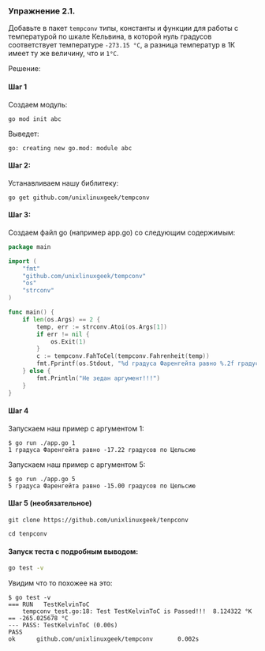 ### Упражнение 2.1.

Добавьте в пакет ```tempconv``` типы, константы и функции для работы с температурой по шкале Кельвина,
в которой нуль градусов соответствует температуре ```-273.15 °C```,
а разница температур в 1К имеет ту же величину, что и ```1°С```.

Решение:

#### Шаг 1 

Создаем модуль:
```shell
go mod init abc
```

Выведет:
```
go: creating new go.mod: module abc
```


#### Шаг 2:

Устанавливаем нашу библитеку:
```shell
go get github.com/unixlinuxgeek/tempconv
```

#### Шаг 3:

Создаем файл go (например app.go) со следующим содержимым:
```go
package main

import (
	"fmt"
	"github.com/unixlinuxgeek/tempconv"
	"os"
	"strconv"
)

func main() {
	if len(os.Args) == 2 {
		temp, err := strconv.Atoi(os.Args[1])
		if err != nil {
			os.Exit(1)
		}
		c := tempconv.FahToCel(tempconv.Fahrenheit(temp))
		fmt.Fprintf(os.Stdout, "%d градуса Фаренгейта равно %.2f градусов по Цельсию\n", temp, c)
	} else {
		fmt.Println("Не зедан аргумент!!!")
	}
}
```

#### Шаг 4

Запускаем наш пример с аргументом 1:
```shell
$ go run ./app.go 1
1 градуса Фаренгейта равно -17.22 градусов по Цельсию
```

Запускаем наш пример с аргументом 5:
```shell
$ go run ./app.go 5
5 градуса Фаренгейта равно -15.00 градусов по Цельсию
```

#### Шаг 5 (необязательное)

```shell
git clone https://github.com/unixlinuxgeek/tenpconv
```

```shell
cd tenpconv
```

#### Запуск теста с подробным выводом: 

```bash
go test -v
```

Увидим что то похожее на это:
```shell
$ go test -v
=== RUN   TestKelvinToC
    tempconv_test.go:18: Test TestKelvinToC is Passed!!!  8.124322 °K == -265.025678 °C
--- PASS: TestKelvinToC (0.00s)
PASS
ok      github.com/unixlinuxgeek/tempconv       0.002s
```
